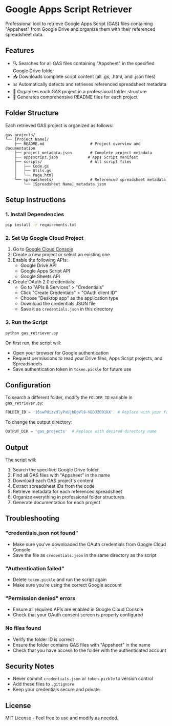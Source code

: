 # Google Apps Script Retriever

Professional tool to retrieve Google Apps Script (GAS) files containing "Appsheet" from Google Drive and organize them with their referenced spreadsheet data.

## Features

- 🔍 Searches for all GAS files containing "Appsheet" in the specified Google Drive folder
- 📥 Downloads complete script content (all .gs, .html, and .json files)
- 📊 Automatically detects and retrieves referenced spreadsheet metadata
- 📁 Organizes each GAS project in a professional folder structure
- 📝 Generates comprehensive README files for each project

## Folder Structure

Each retrieved GAS project is organized as follows:

```
gas_projects/
└── [Project Name]/
    ├── README.md                    # Project overview and documentation
    ├── project_metadata.json        # Complete project metadata
    ├── appsscript.json             # Apps Script manifest
    ├── scripts/                     # All script files
    │   ├── Code.gs
    │   ├── Utils.gs
    │   └── Page.html
    └── spreadsheets/                # Referenced spreadsheet metadata
        └── [Spreadsheet Name]_metadata.json
```

## Setup Instructions

### 1. Install Dependencies

```bash
pip install -r requirements.txt
```

### 2. Set Up Google Cloud Project

1. Go to [Google Cloud Console](https://console.cloud.google.com/)
2. Create a new project or select an existing one
3. Enable the following APIs:
   - Google Drive API
   - Google Apps Script API
   - Google Sheets API
4. Create OAuth 2.0 credentials:
   - Go to "APIs & Services" > "Credentials"
   - Click "Create Credentials" > "OAuth client ID"
   - Choose "Desktop app" as the application type
   - Download the credentials JSON file
   - Save it as `credentials.json` in this directory

### 3. Run the Script

```bash
python gas_retriever.py
```

On first run, the script will:
- Open your browser for Google authentication
- Request permissions to read your Drive files, Apps Script projects, and Spreadsheets
- Save authentication token in `token.pickle` for future use

## Configuration

To search a different folder, modify the `FOLDER_ID` variable in `gas_retriever.py`:

```python
FOLDER_ID = '16swPUizvdlyPxUjbDpVl9-VBDJZO91kX'  # Replace with your folder ID
```

To change the output directory:

```python
OUTPUT_DIR = 'gas_projects'  # Replace with desired directory name
```

## Output

The script will:
1. Search the specified Google Drive folder
2. Find all GAS files with "Appsheet" in the name
3. Download each GAS project's content
4. Extract spreadsheet IDs from the code
5. Retrieve metadata for each referenced spreadsheet
6. Organize everything in professional folder structures
7. Generate documentation for each project

## Troubleshooting

### "credentials.json not found"
- Make sure you've downloaded the OAuth credentials from Google Cloud Console
- Save the file as `credentials.json` in the same directory as the script

### "Authentication failed"
- Delete `token.pickle` and run the script again
- Make sure you're using the correct Google account

### "Permission denied" errors
- Ensure all required APIs are enabled in Google Cloud Console
- Check that your OAuth consent screen is properly configured

### No files found
- Verify the folder ID is correct
- Ensure the folder contains GAS files with "Appsheet" in the name
- Check that you have access to the folder with the authenticated account

## Security Notes

- Never commit `credentials.json` or `token.pickle` to version control
- Add these files to `.gitignore`
- Keep your credentials secure and private

## License

MIT License - Feel free to use and modify as needed.
